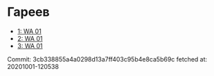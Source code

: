 # Гареев
- [1: WA 01](1.md)
- [2: WA 01](2.md)
- [3: WA 01](3.md)

Commit: 3cb338855a4a0298d13a7ff403c95b4e8ca5b69c
 fetched at: 20201001-120538
